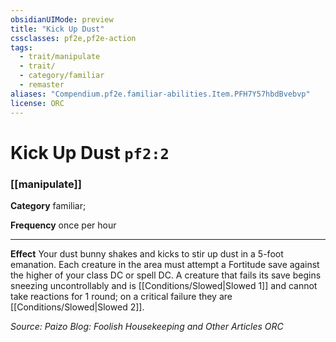 ```yaml
---
obsidianUIMode: preview
title: "Kick Up Dust"
cssclasses: pf2e,pf2e-action
tags:
  - trait/manipulate
  - trait/
  - category/familiar
  - remaster
aliases: "Compendium.pf2e.familiar-abilities.Item.PFH7Y57hbdBvebvp"
license: ORC
---
```

# Kick Up Dust `pf2:2`

### [[manipulate]]

**Category** familiar; 




**Frequency** once per hour

* * *

**Effect** Your dust bunny shakes and kicks to stir up dust in a 5-foot emanation. Each creature in the area must attempt a Fortitude save against the higher of your class DC or spell DC. A creature that fails its save begins sneezing uncontrollably and is [[Conditions/Slowed|Slowed 1]] and cannot take reactions for 1 round; on a critical failure they are [[Conditions/Slowed|Slowed 2]].

*Source: Paizo Blog: Foolish Housekeeping and Other Articles*
*ORC*